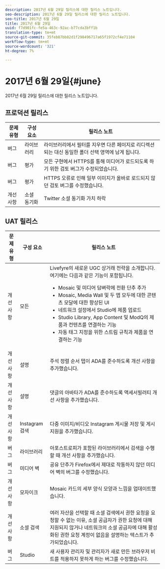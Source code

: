 ```yaml
---
description: 2017년 6월 29일 릴리스에 대한 릴리스 노트입니다.
seo-description: 2017년 6월 29일 릴리스에 대한 릴리스 노트입니다.
seo-title: 2017년 6월 29일
title: 2017년 6월 29일
uuid: f7d901fc-fe5a-463c-92ac-b77cda3bff1b
translation-type: tm+mt
source-git-commit: 35feb87bb82d1f298496717a65f1972cf4e71104
workflow-type: tm+mt
source-wordcount: '321'
ht-degree: 7%

---
```



# 2017년 6월 29일{#june}

2017년 6월 29일 릴리스에 대한 릴리스 노트입니다.

## 프로덕션 릴리스

| **문제 유형** | **구성 요소** | **릴리스 노트** |
|---|---|---|
| 버그 | 라이브러리 | 라이브러리에서 필터를 지우면 다른 페이지로 리디렉션되는 대신 동일한 폴더 선택 영역에 남게 됩니다. |
| 버그 | 평가 | 모든 구현에서 HTTPS를 통해 미디어가 로드되도록 하기 위한 검토 버그가 수정되었습니다. |
| 버그 | 평가 | HTTPS 오류로 인해 일부 이미지가 올바로 로드되지 않던 검토 버그를 수정했습니다. |
| 개선 사항 | 소셜 동기화 | Twitter 소셜 동기화 가치 하락 |

## UAT 릴리스

| 문제 유형 | 구성 요소 | 릴리스 노트 |
|--- |--- |--- |
| 개선 사항 | 모든 | Livefyre의 새로운 UGC 상거래 전략을 소개합니다. 여기에는 다음과 같은 기능이 포함됩니다. <br><ul><li>Mosaic 및 미디어 담벼락에 전환 단추 추가</li><li> Mosaic, Media Wall 및 두 앱 모두에 대한 콘텐츠 모달에 대한 향상된 UI</li><li>네트워크 설정에서 Studio에 제품 업로드</li><li>Studio Library, App Content 및 ModQ의 제품과 컨텐츠를 연결하는 기능</li><li>자동 태그 지정을 위한 스트림 규칙과 제품을 연결하는 기능</li></ul> |
| 개선 사항 | 설명 | 주석 정렬 순서 탭이 ADA를 준수하도록 개선 사항을 추가했습니다. |
| 개선 사항 | 설명 | 댓글의 아바타가 ADA를 준수하도록 액세서빌러티 개선 사항을 추가했습니다. |
| 개선 사항 | Instagram 검색 | 다중 이미지/비디오 Instagram 게시물 저장 및 게시 지원을 추가했습니다. |
| 버그 | 라이브러리 | 아포스트로피가 포함된 라이브러리에서 검색을 수행할 때 개선 사항을 추가했습니다. |
| 버그 | 미디어 벽 | 공유 단추가 Firefox에서 제대로 작동하지 않던 미디어 벽의 버그를 수정했습니다. |
| 개선 사항 | 모자이크 | Mosaic 카드의 세부 양식 모양과 느낌을 업데이트했습니다. |
| 개선 사항 | 소셜 검색 | 여러 자산을 선택할 때 소셜 검색에서 권한 요청을 요청할 수 없는 이유, 소셜 공급자가 권한 요청에 대해 지원되지 않거나 네트워크의 소셜 공급자에 대해 활성화된 권한 요청 계정이 없음을 설명하는 텍스트가 추가되었습니다. |
| 버그 | Studio | 새 사용자 관리자 및 관리자가 새로 만든 브라우저 비트를 적용하지 못하게 하는 버그를 수정했습니다. |


